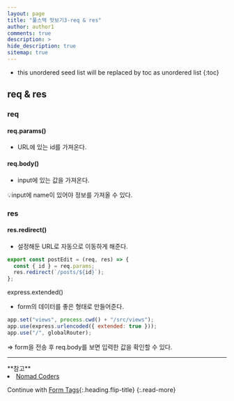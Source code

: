 ```yaml
---
layout: page
title: "풀스택 맛보기3-req & res"
author: author1
comments: true
description: >
hide_description: true
sitemap: true
---
```


* this unordered seed list will be replaced by toc as unordered list 
{:toc}

## req & res

### req
#### req.params()
- URL에 있는 id를 가져온다.

#### req.body()
- input에 있는 값을 가져온다.

💡input에 name이 있어야 정보를 가져올 수 있다.

### res
#### res.redirect()
- 설정해둔 URL로 자동으로 이동하게 해준다.

```js
export const postEdit = (req, res) => {
  const { id } = req.params;
  res.redirect(`/posts/${id}`);
};
```

express.extended()
- form의 데이터를 좋은 형태로 만들어준다.

```js
app.set("views", process.cwd() + "/src/views");
app.use(express.urlencoded({ extended: true }));
app.use("/", globalRouter);
```
=> form을 전송 후 req.body를 보면 입력한 값을 확인할 수 있다.

<hr>
**참고** 
<li><a target="_blank" href="https://nomadcoders.co/?gclid=CjwKCAjw2f-VBhAsEiwAO4lNeGxUb10hQEsnXWufl6NE_TMbZVomtR59HvzfaaYKAIONyRIsWAW8QxoCRK0QAvD_BwE">Nomad Coders</a></li>

Continue with [Form Tags](2020-06-03-html기초3.md){:.heading.flip-title}
{:.read-more}
